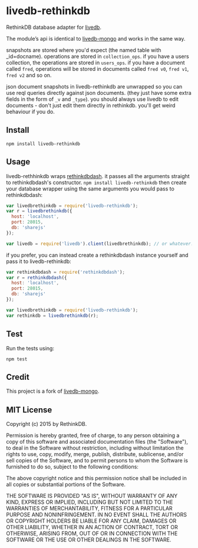 # livedb-rethinkdb

RethinkDB database adapter for [livedb](https://github.com/share/livedb).

The module’s api is identical to [livedb-mongo](https://github.com/share/livedb-mongo) and works in the same way.

snapshots are stored where you'd expect (the named table with
\_id=docname). operations are stored in `collection_ops`. if you have a
users collection, the operations are stored in `users_ops`. if you have a
document called `fred`, operations will be stored in documents called `fred
v0`, `fred v1`, `fred v2` and so on.

json document snapshots in livedb-rethinkdb are unwrapped so you can use reql
queries directly against json documents. (they just have some extra fields in
    the form of `_v` and `_type`). you should always use livedb to edit
documents - don't just edit them directly in rethinkdb. you'll get weird behaviour
if you do.

## Install

```
npm install livedb-rethinkdb
```

## Usage

livedb-rethhinkdb wraps [rethinkdbdash](). it
passes all the arguments straight to rethinkdbdash's constructor. `npm install
livedb-rethinkdb` then create your database wrapper using the same arguments you
would pass to rethinkdbdash:

```javascript
var livedbrethinkdb = require('livedb-rethinkdb');
var r = livedbrethinkdb({
  host: 'localhost',
  port: 28015,
  db: 'sharejs'
});

var livedb = require('livedb').client(livedbrethinkdb); // or whatever. see livedb's docs.
```

if you prefer, you can instead create a rethinkdbdash instance yourself and pass it to livedb-rethinkdb:
```javascript
var rethinkdbdash = require('rethinkdbdash');
var r = rethinkdbdash({
  host: 'localhost',
  port: 28015,
  db: 'sharejs'
});

var livedbrethinkdb = require('livedb-rethinkdb');
var rethinkdb = livedbrethinkdb(r);
```
## Test

Run the tests using: 
```
npm test
```
## Credit 

This project is a fork of [livedb-mongo](https://github.com/share/livedb-mongo).

## MIT License
Copyright (c) 2015 by RethinkDB.

Permission is hereby granted, free of charge, to any person obtaining a copy
of this software and associated documentation files (the "Software"), to deal
in the Software without restriction, including without limitation the rights
to use, copy, modify, merge, publish, distribute, sublicense, and/or sell
copies of the Software, and to permit persons to whom the Software is
furnished to do so, subject to the following conditions:

The above copyright notice and this permission notice shall be included in
all copies or substantial portions of the Software.

THE SOFTWARE IS PROVIDED "AS IS", WITHOUT WARRANTY OF ANY KIND, EXPRESS OR
IMPLIED, INCLUDING BUT NOT LIMITED TO THE WARRANTIES OF MERCHANTABILITY,
FITNESS FOR A PARTICULAR PURPOSE AND NONINFRINGEMENT. IN NO EVENT SHALL THE
AUTHORS OR COPYRIGHT HOLDERS BE LIABLE FOR ANY CLAIM, DAMAGES OR OTHER
LIABILITY, WHETHER IN AN ACTION OF CONTRACT, TORT OR OTHERWISE, ARISING FROM,
OUT OF OR IN CONNECTION WITH THE SOFTWARE OR THE USE OR OTHER DEALINGS IN
THE SOFTWARE.
